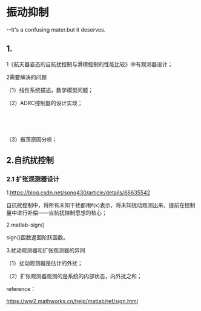 # 振动抑制

--It's a confusing mater.but it deserves.

## 1.

1《航天器姿态的自抗扰控制与滑模控制的性能比较》中有观测器设计；

2需要解决的问题

（1）线性系统描述，数学模型问题；

（2）ADRC控制器的设计实现；

​	

​	

（3）振荡原因分析；

## 2.自抗扰控制

### 2.1 扩张观测器设计

1.https://blog.csdn.net/song430/article/details/88635542

自抗扰控制中，将所有未知干扰都用f(x)表示，将未知扰动观测出来，提前在控制量中进行补偿——自抗扰控制思想的核心；

2.matlab-sign()

sign()函数返回阶跃函数。

3.扰动观测器和扩张观测器的异同

（1）扰动观测器是估计的外扰；

（2）扩张观测器观测的是系统的内部状态，内外扰之和；

reference：

https://ww2.mathworks.cn/help/matlab/ref/sign.html

